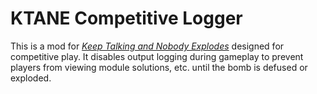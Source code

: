 # KTANE Competitive Logger

This is a mod for _[Keep Talking and Nobody Explodes](https://keeptalkinggame.com/)_ designed for competitive play. It disables output logging during gameplay to prevent players from viewing module solutions, etc. until the bomb is defused or exploded.

